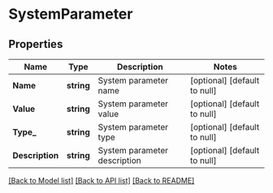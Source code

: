 # SystemParameter

## Properties
Name | Type | Description | Notes
------------ | ------------- | ------------- | -------------
**Name** | **string** | System parameter name | [optional] [default to null]
**Value** | **string** | System parameter value | [optional] [default to null]
**Type_** | **string** | System parameter type | [optional] [default to null]
**Description** | **string** | System parameter description | [optional] [default to null]

[[Back to Model list]](../README.md#documentation-for-models) [[Back to API list]](../README.md#documentation-for-api-endpoints) [[Back to README]](../README.md)

